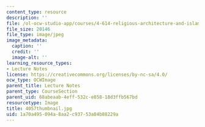 ```yaml
---
content_type: resource
description: ''
file: /ol-ocw-studio-app/courses/4-614-religious-architecture-and-islamic-cultures-fall-2002/1a70a495094a8aa2c93753a84b88229a_4057thumbnail.jpg
file_size: 20146
file_type: image/jpeg
image_metadata:
  caption: ''
  credit: ''
  image-alt: ''
learning_resource_types:
- Lecture Notes
license: https://creativecommons.org/licenses/by-nc-sa/4.0/
ocw_type: OCWImage
parent_title: Lecture Notes
parent_type: CourseSection
parent_uid: 68abeaab-4eff-532c-e858-18d3ffb567bd
resourcetype: Image
title: 4057thumbnail.jpg
uid: 1a70a495-094a-8aa2-c937-53a84b88229a
---
```


